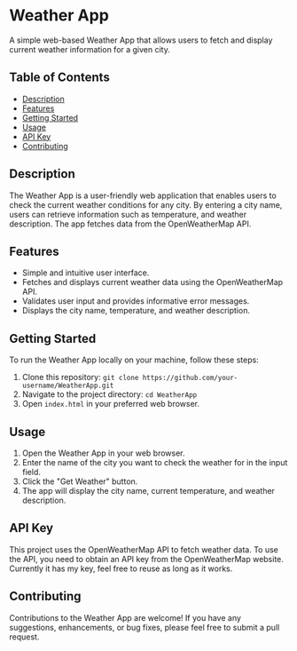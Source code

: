 # Weather App

A simple web-based Weather App that allows users to fetch and display current weather information for a given city.

## Table of Contents

- [Description](#description)
- [Features](#features)
- [Getting Started](#getting-started)
- [Usage](#usage)
- [API Key](#api-key)
- [Contributing](#contributing)

## Description

The Weather App is a user-friendly web application that enables users to check the current weather conditions for any city. By entering a city name, users can retrieve information such as temperature, and weather description. The app fetches data from the OpenWeatherMap API.

## Features

- Simple and intuitive user interface.
- Fetches and displays current weather data using the OpenWeatherMap API.
- Validates user input and provides informative error messages.
- Displays the city name, temperature, and weather description.

## Getting Started

To run the Weather App locally on your machine, follow these steps:

1. Clone this repository: `git clone https://github.com/your-username/WeatherApp.git`
2. Navigate to the project directory: `cd WeatherApp`
3. Open `index.html` in your preferred web browser.

## Usage

1. Open the Weather App in your web browser.
2. Enter the name of the city you want to check the weather for in the input field.
3. Click the "Get Weather" button.
4. The app will display the city name, current temperature, and weather description.

## API Key

This project uses the OpenWeatherMap API to fetch weather data. To use the API, you need to obtain an API key from the OpenWeatherMap website. Currently it has my key, feel free to reuse as long as it works.

## Contributing

Contributions to the Weather App are welcome! If you have any suggestions, enhancements, or bug fixes, please feel free to submit a pull request. 

